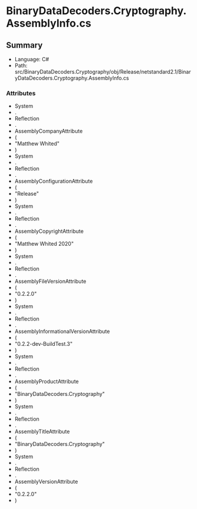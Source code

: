 ﻿# BinaryDataDecoders.Cryptography.AssemblyInfo.cs

## Summary

* Language: C#
* Path: src/BinaryDataDecoders.Cryptography/obj/Release/netstandard2.1/BinaryDataDecoders.Cryptography.AssemblyInfo.cs

### Attributes

 - System
 - .
 - Reflection
 - .
 - AssemblyCompanyAttribute
 - (
 - "Matthew Whited"
 - )
 - System
 - .
 - Reflection
 - .
 - AssemblyConfigurationAttribute
 - (
 - "Release"
 - )
 - System
 - .
 - Reflection
 - .
 - AssemblyCopyrightAttribute
 - (
 - "Matthew Whited 2020"
 - )
 - System
 - .
 - Reflection
 - .
 - AssemblyFileVersionAttribute
 - (
 - "0.2.2.0"
 - )
 - System
 - .
 - Reflection
 - .
 - AssemblyInformationalVersionAttribute
 - (
 - "0.2.2-dev-BuildTest.3"
 - )
 - System
 - .
 - Reflection
 - .
 - AssemblyProductAttribute
 - (
 - "BinaryDataDecoders.Cryptography"
 - )
 - System
 - .
 - Reflection
 - .
 - AssemblyTitleAttribute
 - (
 - "BinaryDataDecoders.Cryptography"
 - )
 - System
 - .
 - Reflection
 - .
 - AssemblyVersionAttribute
 - (
 - "0.2.2.0"
 - )

